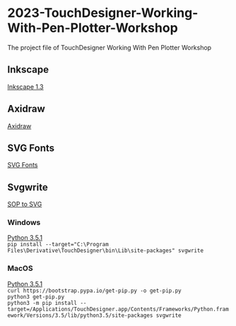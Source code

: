 # 2023-TouchDesigner-Working-With-Pen-Plotter-Workshop
The project file of TouchDesigner Working With Pen Plotter Workshop

## Inkscape
[Inkscape 1.3](https://inkscape.org/release/inkscape-1.3/)

## Axidraw
[Axidraw](https://wiki.evilmadscientist.com/Axidraw_Software_Installation)

## SVG Fonts
[SVG Fonts](https://gitlab.com/oskay/svg-fonts)

## Svgwrite
[SOP to SVG](https://github.com/raganmd/touchdesigner-sop-to-svg)

### Windows
[Python 3.5.1](https://www.python.org/downloads/release/python-351/)  
`pip install --target="C:\Program Files\Derivative\TouchDesigner\bin\Lib\site-packages" svgwrite`

### MacOS
[Python 3.5.1](https://www.python.org/downloads/release/python-351/)  
`curl https://bootstrap.pypa.io/get-pip.py -o get-pip.py`  
`python3 get-pip.py`  
`python3 -m pip install --target=/Applications/TouchDesigner.app/Contents/Frameworks/Python.framework/Versions/3.5/lib/python3.5/site-packages svgwrite`
